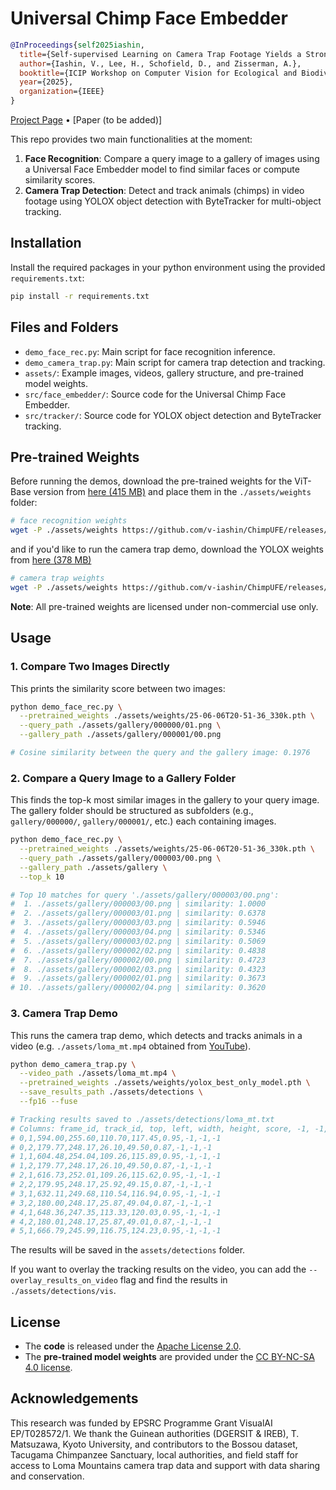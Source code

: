 # Universal Chimp Face Embedder

```bibtex
@InProceedings{self2025iashin,
  title={Self-supervised Learning on Camera Trap Footage Yields a Strong Universal Face Embedder},
  author={Iashin, V., Lee, H., Schofield, D., and Zisserman, A.},
  booktitle={ICIP Workshop on Computer Vision for Ecological and Biodiversity Monitoring},
  year={2025},
  organization={IEEE}
}
```

[Project Page](https://www.robots.ox.ac.uk/~vgg/research/ChimpUFE/) • [Paper (to be added)]

This repo provides two main functionalities at the moment:
1. **Face Recognition**: Compare a query image to a gallery of images using a Universal Face Embedder model to find similar faces or compute similarity scores.
2. **Camera Trap Detection**: Detect and track animals (chimps) in video footage using YOLOX object detection with ByteTracker for multi-object tracking.

## Installation
Install the required packages in your python environment using the provided `requirements.txt`:
```bash
pip install -r requirements.txt
```

## Files and Folders
- `demo_face_rec.py`: Main script for face recognition inference.
- `demo_camera_trap.py`: Main script for camera trap detection and tracking.
- `assets/`: Example images, videos, gallery structure, and pre-trained model weights.
- `src/face_embedder/`: Source code for the Universal Chimp Face Embedder.
- `src/tracker/`: Source code for YOLOX object detection and ByteTracker tracking.

## Pre-trained Weights

Before running the demos, download the pre-trained weights for the ViT-Base version from [here (415 MB)](https://github.com/v-iashin/ChimpUFE/releases/download/v1.0/25-06-06T20-51-36_330k.pth) and place them in the `./assets/weights` folder:
```bash
# face recognition weights
wget -P ./assets/weights https://github.com/v-iashin/ChimpUFE/releases/download/v1.0/25-06-06T20-51-36_330k.pth
```
and if you'd like to run the camera trap demo, download the YOLOX weights from [here (378 MB)](https://github.com/v-iashin/ChimpUFE/releases/download/v1.0/yolox_best_only_model.pth)
```bash
# camera trap weights
wget -P ./assets/weights https://github.com/v-iashin/ChimpUFE/releases/download/v1.0/yolox_best_only_model.pth
```

**Note**: All pre-trained weights are licensed under non-commercial use only.

## Usage

### 1. Compare Two Images Directly
This prints the similarity score between two images:
```bash
python demo_face_rec.py \
  --pretrained_weights ./assets/weights/25-06-06T20-51-36_330k.pth \
  --query_path ./assets/gallery/000000/01.png \
  --gallery_path ./assets/gallery/000001/00.png

# Cosine similarity between the query and the gallery image: 0.1976
```

### 2. Compare a Query Image to a Gallery Folder
This finds the top-k most similar images in the gallery to your query image.
The gallery folder should be structured as subfolders (e.g., `gallery/000000/`, `gallery/000001/`, etc.) each containing images.

```bash
python demo_face_rec.py \
  --pretrained_weights ./assets/weights/25-06-06T20-51-36_330k.pth \
  --query_path ./assets/gallery/000003/00.png \
  --gallery_path ./assets/gallery \
  --top_k 10

# Top 10 matches for query './assets/gallery/000003/00.png':
#  1. ./assets/gallery/000003/00.png | similarity: 1.0000
#  2. ./assets/gallery/000003/01.png | similarity: 0.6378
#  3. ./assets/gallery/000003/03.png | similarity: 0.5946
#  4. ./assets/gallery/000003/04.png | similarity: 0.5346
#  5. ./assets/gallery/000003/02.png | similarity: 0.5069
#  6. ./assets/gallery/000002/02.png | similarity: 0.4838
#  7. ./assets/gallery/000002/00.png | similarity: 0.4723
#  8. ./assets/gallery/000002/03.png | similarity: 0.4323
#  9. ./assets/gallery/000002/01.png | similarity: 0.3673
# 10. ./assets/gallery/000002/04.png | similarity: 0.3620
```

### 3. Camera Trap Demo
This runs the camera trap demo, which detects and tracks animals in a video (e.g. `./assets/loma_mt.mp4` obtained from [YouTube](https://www.youtube.com/watch?v=9f_KBEQOspU)).

```bash
python demo_camera_trap.py \
  --video_path ./assets/loma_mt.mp4 \
  --pretrained_weights ./assets/weights/yolox_best_only_model.pth \
  --save_results_path ./assets/detections \
  --fp16 --fuse

# Tracking results saved to ./assets/detections/loma_mt.txt
# Columns: frame_id, track_id, top, left, width, height, score, -1, -1, -1
# 0,1,594.00,255.60,110.70,117.45,0.95,-1,-1,-1
# 0,2,179.77,248.17,26.10,49.50,0.87,-1,-1,-1
# 1,1,604.48,254.04,109.26,115.89,0.95,-1,-1,-1
# 1,2,179.77,248.17,26.10,49.50,0.87,-1,-1,-1
# 2,1,616.73,252.01,109.26,115.62,0.95,-1,-1,-1
# 2,2,179.95,248.17,25.92,49.15,0.87,-1,-1,-1
# 3,1,632.11,249.68,110.54,116.94,0.95,-1,-1,-1
# 3,2,180.00,248.17,25.87,49.04,0.87,-1,-1,-1
# 4,1,648.36,247.35,113.33,120.03,0.95,-1,-1,-1
# 4,2,180.01,248.17,25.87,49.01,0.87,-1,-1,-1
# 5,1,666.79,245.99,116.75,124.23,0.95,-1,-1,-1
```


The results will be saved in the `assets/detections` folder.

If you want to overlay the tracking results on the video, you can add the `--overlay_results_on_video` flag
and find the results in `./assets/detections/vis`.


## License

* The **code** is released under the [Apache License 2.0](https://www.apache.org/licenses/LICENSE-2.0).
* The **pre-trained model weights** are provided under the [CC BY-NC-SA 4.0 license](https://creativecommons.org/licenses/by-nc-sa/4.0/).

## Acknowledgements

This research was funded by EPSRC Programme Grant VisualAI EP/T028572/1. We thank the Guinean authorities (DGERSIT & IREB), T. Matsuzawa, Kyoto University, and contributors to the Bossou dataset, Tacugama Chimpanzee Sanctuary, local authorities, and field staff for access to Loma Mountains camera trap data and support with data sharing and conservation.
